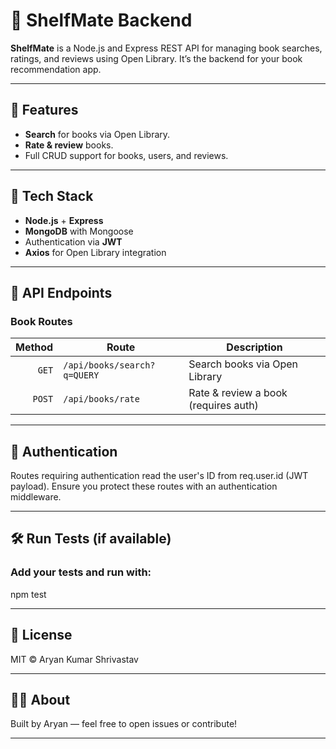 # 🧩 ShelfMate Backend

**ShelfMate** is a Node.js and Express REST API for managing book searches, ratings, and reviews using Open Library. It’s the backend for your book recommendation app.

---

## 🧠 Features

- **Search** for books via Open Library.
- **Rate & review** books.
- Full CRUD support for books, users, and reviews.

---

## 🚀 Tech Stack

- **Node.js** + **Express**
- **MongoDB** with Mongoose
- Authentication via **JWT**
- **Axios** for Open Library integration

---


## 🔌 API Endpoints
    
### Book Routes
| Method | Route                        | Description                                  |
| -----: | ---------------------------- | -------------------------------------------- |
|  `GET` | `/api/books/search?q=QUERY`  | Search books via Open Library                |
| `POST` | `/api/books/rate`            | Rate & review a book (requires auth)         |

---

## 🧩 Authentication
Routes requiring authentication read the user's ID from req.user.id (JWT payload). Ensure you protect these routes with an authentication middleware.

---

## 🛠 Run Tests (if available)
### Add your tests and run with:
npm test

---

## 📜 License
MIT © Aryan Kumar Shrivastav

---

## 🙋‍♂️ About
Built by Aryan — feel free to open issues or contribute!

---
